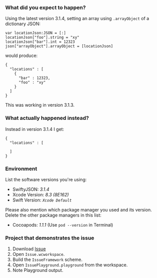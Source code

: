 ### What did you expect to happen?

Using the latest version 3.1.4, setting an array using `.arrayObject` of a dictionary JSON:

	var locationJson:JSON = [:]
	locationJson["foo"].string = "xy"
	locationJson["bar"].int = 12323
	json["arrayObject"].arrayObject = [locationJson]
	
would produce:

	{
	  "locations" : [
	    {
	      "bar" : 12323,
	      "foo" : "xy"
	    }
	  ]
	}

This was working in version 3.1.3.

### What actually happened instead?

Instead in version 3.1.4 I get:

	{
	  "locations" : [
	
	  ]
	}

### Environment

List the software versions you're using:

 - SwiftyJSON: *3.1.4*
 - Xcode Version: *8.3 (8E162)*
 - Swift Version: *`Xcode Default`*

Please also mention which package manager you used and its version. Delete the
other package managers in this list:

 - Cocoapods: *1.1.1* (Use `pod --version` in Terminal)

### Project that demonstrates the issue

1. Download [Issue](http://sscce.org/)
2. Open `Issue.wcworkspace`.
3. Build the `IssueFramework` scheme.
3. Open `IssuePlayground.playground` from the workspace.
4. Note Playground output.
